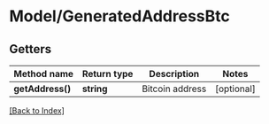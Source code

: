 # Model/GeneratedAddressBtc

## Getters

Method name | Return type | Description | Notes
------------ | ------------- | ------------- | -------------
**getAddress()** | **string** | Bitcoin address | [optional]

[[Back to Index]](../index.md)
